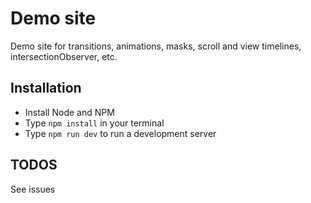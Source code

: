 # Demo site

Demo site for transitions, animations, masks, scroll and view timelines, intersectionObserver, etc.

## Installation

- Install Node and NPM
- Type `npm install` in your terminal
- Type `npm run dev` to run a development server

## TODOS

See issues